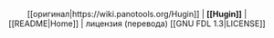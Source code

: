 <p align="center">[[оригинал|https://wiki.panotools.org/Hugin]] | <b>[[Hugin]]</b> | [[README|Home]] | лицензия (перевода) [[GNU FDL 1.3|LICENSE]]</p>